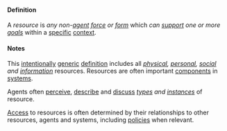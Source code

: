 #### Definition

A *resource* is *any non-[agent](https://github.com/gcassel/Modular-Organization-Terminology/blob/master/terms/agent.md) [force](https://github.com/gcassel/Modular-Organization-Terminology/blob/master/terms/force.md) or [form](https://github.com/gcassel/Modular-Organization-Terminology/blob/master/terms/form.md)* which *can [support](https://github.com/gcassel/Modular-Organization-Terminology/blob/master/terms/support.md) one or more [goals](https://github.com/gcassel/Modular-Organization-Terminology/blob/master/terms/goal.md)* within a [specific](https://github.com/gcassel/Modular-Organization-Terminology/blob/master/terms/specific.md) [context](https://github.com/gcassel/Modular-Organization-Terminology/blob/master/terms/context.md).

#### Notes

This [intentionally](https://github.com/gcassel/Modular-Organization-Terminology/blob/master/terms/intend.md) [generic](https://github.com/gcassel/Modular-Organization-Terminology/blob/master/terms/generic.md) [definition](https://github.com/gcassel/Modular-Organization-Terminology/blob/master/terms/define.md) includes all *[physical](https://github.com/gcassel/Modular-Organization-Terminology/blob/master/terms/physical.md), [personal](https://github.com/gcassel/Modular-Organization-Terminology/blob/master/terms/personal.md), [social](https://github.com/gcassel/Modular-Organization-Terminology/blob/master/terms/social.md) and [information](https://github.com/gcassel/Modular-Organization-Terminology/blob/master/terms/information.md)* resources.  Resources are often important [components](https://github.com/gcassel/Modular-Organization-Terminology/blob/master/terms/component.md) in [systems](https://github.com/gcassel/Modular-Organization-Terminology/blob/master/terms/system.md).

Agents often [perceive](https://github.com/gcassel/Modular-Organization-Terminology/blob/master/terms/perceive.md), [describe](https://github.com/gcassel/Modular-Organization-Terminology/blob/master/terms/describe.md) and [discuss](https://github.com/gcassel/Modular-Organization-Terminology/blob/master/terms/dialogue.md) *[types](https://github.com/gcassel/Modular-Organization-Terminology/blob/master/terms/type.md) and [instances](https://github.com/gcassel/Modular-Organization-Terminology/blob/master/terms/instance.md)* of resource.  

[Access](https://github.com/gcassel/Modular-Organization-Terminology/blob/master/terms/access.md) to resources is often determined by their relationships to other resources, agents and systems, including [policies](https://github.com/gcassel/Modular-Organization-Terminology/blob/master/terms/policy.md) when relevant.
